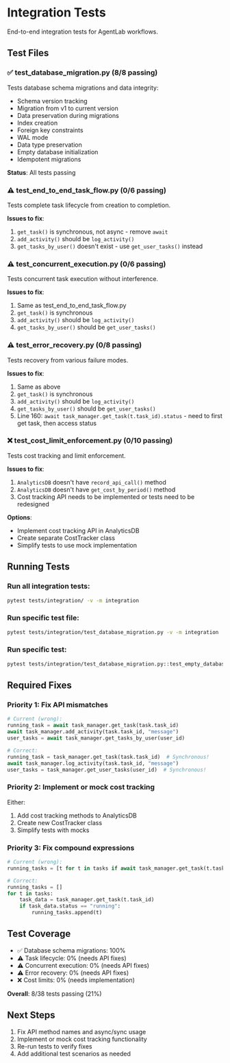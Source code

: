 # Integration Tests

End-to-end integration tests for AgentLab workflows.

## Test Files

### ✅ test_database_migration.py (8/8 passing)
Tests database schema migrations and data integrity:
- Schema version tracking
- Migration from v1 to current version
- Data preservation during migrations
- Index creation
- Foreign key constraints
- WAL mode
- Data type preservation
- Empty database initialization
- Idempotent migrations

**Status**: All tests passing

### ⚠️ test_end_to_end_task_flow.py (0/6 passing)
Tests complete task lifecycle from creation to completion.

**Issues to fix**:
1. `get_task()` is synchronous, not async - remove `await`
2. `add_activity()` should be `log_activity()`
3. `get_tasks_by_user()` doesn't exist - use `get_user_tasks()` instead

### ⚠️ test_concurrent_execution.py (0/6 passing)
Tests concurrent task execution without interference.

**Issues to fix**:
1. Same as test_end_to_end_task_flow.py
2. `get_task()` is synchronous
3. `add_activity()` should be `log_activity()`
4. `get_tasks_by_user()` should be `get_user_tasks()`

### ⚠️ test_error_recovery.py (0/8 passing)
Tests recovery from various failure modes.

**Issues to fix**:
1. Same as above
2. `get_task()` is synchronous
3. `add_activity()` should be `log_activity()`
4. `get_tasks_by_user()` should be `get_user_tasks()`
5. Line 160: `await task_manager.get_task(t.task_id).status` - need to first get task, then access status

### ❌ test_cost_limit_enforcement.py (0/10 passing)
Tests cost tracking and limit enforcement.

**Issues to fix**:
1. `AnalyticsDB` doesn't have `record_api_call()` method
2. `AnalyticsDB` doesn't have `get_cost_by_period()` method
3. Cost tracking API needs to be implemented or tests need to be redesigned

**Options**:
- Implement cost tracking API in AnalyticsDB
- Create separate CostTracker class
- Simplify tests to use mock implementation

## Running Tests

### Run all integration tests:
```bash
pytest tests/integration/ -v -m integration
```

### Run specific test file:
```bash
pytest tests/integration/test_database_migration.py -v -m integration
```

### Run specific test:
```bash
pytest tests/integration/test_database_migration.py::test_empty_database_migration -v -m integration
```

## Required Fixes

### Priority 1: Fix API mismatches
```python
# Current (wrong):
running_task = await task_manager.get_task(task.task_id)
await task_manager.add_activity(task.task_id, "message")
user_tasks = await task_manager.get_tasks_by_user(user_id)

# Correct:
running_task = task_manager.get_task(task.task_id)  # Synchronous!
await task_manager.log_activity(task.task_id, "message")
user_tasks = task_manager.get_user_tasks(user_id)  # Synchronous!
```

### Priority 2: Implement or mock cost tracking
Either:
1. Add cost tracking methods to AnalyticsDB
2. Create new CostTracker class
3. Simplify tests with mocks

### Priority 3: Fix compound expressions
```python
# Current (wrong):
running_tasks = [t for t in tasks if await task_manager.get_task(t.task_id).status == "running"]

# Correct:
running_tasks = []
for t in tasks:
    task_data = task_manager.get_task(t.task_id)
    if task_data.status == "running":
        running_tasks.append(t)
```

## Test Coverage

- ✅ Database schema migrations: 100%
- ⚠️ Task lifecycle: 0% (needs API fixes)
- ⚠️ Concurrent execution: 0% (needs API fixes)
- ⚠️ Error recovery: 0% (needs API fixes)
- ❌ Cost limits: 0% (needs implementation)

**Overall**: 8/38 tests passing (21%)

## Next Steps

1. Fix API method names and async/sync usage
2. Implement or mock cost tracking functionality
3. Re-run tests to verify fixes
4. Add additional test scenarios as needed
